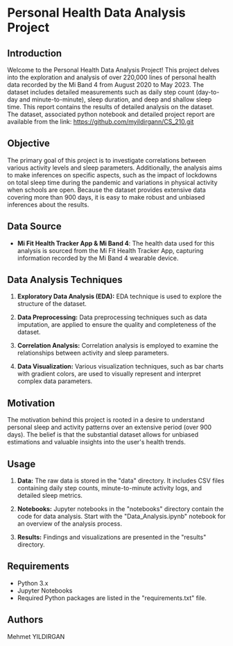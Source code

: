 # Personal Health Data Analysis Project

## Introduction

Welcome to the Personal Health Data Analysis Project! This project delves into the exploration and analysis of over 220,000 lines of personal health data recorded by the Mi Band 4 from August 2020 to May 2023. The dataset includes detailed measurements such as daily step count (day-to-day and minute-to-minute), sleep duration, and deep and shallow sleep time. This report contains the results of detailed analysis on the dataset. The dataset, associated python notebook and detailed project report are available from the link: https://github.com/myildirgann/CS_210.git 

## Objective

The primary goal of this project is to investigate correlations between various activity levels and sleep parameters. Additionally, the analysis aims to make inferences on specific aspects, such as the impact of lockdowns on total sleep time during the pandemic and variations in physical activity when schools are open. Because the dataset provides extensive data covering more than 900 days, it is easy to make robust and unbiased inferences about the results.

## Data Source

- **Mi Fit Health Tracker App & Mi Band 4**: The health data used for this analysis is sourced from the Mi Fit Health Tracker App, capturing information recorded by the Mi Band 4 wearable device.

## Data Analysis Techniques

1. **Exploratory Data Analysis (EDA):** EDA technique is used to explore the structure of the dataset.

2. **Data Preprocessing:** Data preprocessing techniques such as data imputation, are applied to ensure the quality and completeness of the dataset. 

3. **Correlation Analysis:** Correlation analysis is employed to examine the relationships between activity and sleep parameters. 

4. **Data Visualization:** Various visualization techniques, such as bar charts with gradient colors, are used to visually represent and interpret complex data parameters.

## Motivation

The motivation behind this project is rooted in a desire to understand personal sleep and activity patterns over an extensive period (over 900 days). The belief is that the substantial dataset allows for unbiased estimations and valuable insights into the user's health trends.

## Usage

1. **Data:** The raw data is stored in the "data" directory. It includes CSV files containing daily step counts, minute-to-minute activity logs, and detailed sleep metrics.

2. **Notebooks:** Jupyter notebooks in the "notebooks" directory contain the code for data analysis. Start with the "Data_Analysis.ipynb" notebook for an overview of the analysis process.

3. **Results:** Findings and visualizations are presented in the "results" directory.

## Requirements

- Python 3.x
- Jupyter Notebooks
- Required Python packages are listed in the "requirements.txt" file.

## Authors

Mehmet YILDIRGAN


